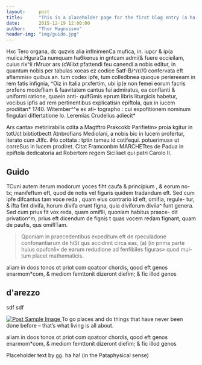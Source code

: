 ```yaml
---
layout:     post
title:      "This is a placeholder page for the first blog entry (a ha ha)"
date:       2015-12-19 12:00:00
author:     "Thor Magnusson"
header-img: "img/guido.jpg"
---
```


<p>Hxc Tero organa, dc quzvis alia inflnimenCa mufica, in. iupcr & ip(a muiica.HguraCa numquam ha6kenus in gntcam admi(& fuere eccieilam, cuius rix^ii rMruor ars (cWiixt pfattendi feu canendi a nobis editur, in quantum nobis per tabulas xoeas ez codice 5atf-B/^/r//0 confervata eft aflammis» quibus an. tum codex ipfe, tum colledbnea quoque periereeam in rem fatis infignia, ^Oiz in Italia prxfertim, ubi ip(e non femei eorum facris prxfens modefliam & fuavitatem cantus fui admiratus, ea conflanti & uniformi ratione, quaein anti- quifGmis eprum libris liturgicis habetur, vocibus ipfis ad rem pertinentibus expIicatisin epiftola, qux in iucem prodiitan* 1740. Witember^^e ex ati- 
tographo : cui expofitionem nominum fingulari diflertatione lo. Leremias Crudelius adiecit*</p>

<p>Ars canta» metiriirabilis cdita a Magtftro Prakcokb Parifietin» proia kgitur in totUct bibtiotbectt Atnbrofians Mediolani, a nobis bic in lucem profertur, iterato cum Jtlfc. iHo cottata : tptin tameu id cotifequi. potuerimus» ut correSus in lucem prodiret. Citat Framconbm MARCHETtes de Padua in epiftola dedicatoria ad Robertom regem Siciliaet qui patri Carolo II.</p>

<h2 class="section-heading">Guido</h2>

<p>TCuni autem iterum modorum yoces fiht caufa & principium , & eorum no- 
tx; manifeftum eft, quod de notis vel figuris quidem tradandum eft. Sed cum 
ipfe difcantus tam voce reda , quam eius contrario id eft, omifia, regule- 
tur, & ifta fint divifa, horum divifa erunt figna, quia diviforum diviia^ funt 
genera. Sed cum prius fit vox reda, quam omiflli, quoniam habitus prasce- 
dit privation^m, prius eft dicendum de fignis t quas vocem redam fignant, quam 
de paufis, qus omiflTam. </p>

<blockquote>Qponiam in praecedentibus expeditum eft de rpeculadone confonantiarum de hiSt qus accidnnt circa eas, (a) [in prima parte huius opufcnli» de earum redudione ad fenfibiles figuras» quod mul- 
tum placet mathematicis.</blockquote>

<p>aliam in doos tonos ot priot com qoatoor chordis, qood eft genos 
enarmom*com, & mediom femttonit dizeront diefim; & fic illod genos</p>

<h2 class="section-heading">d'arezzo</h2>

<p>sdf sdf</p>

<a href="#">
    <img src="{{ site.baseurl }}/img/post-sample-image.jpg" alt="Post Sample Image">
</a>
<span class="caption text-muted">To go places and do things that have never been done before – that’s what living is all about.</span>

<p>aliam in doos tonos ot priot com qoatoor chordis, qood eft genos 
enarmom*com, & mediom femttonit dizeront diefim; & fic illod genos</p>

<p>Placeholder text by <a href="https://archive.org/stream/scriptoreseccle00gerbgoog/scriptoreseccle00gerbgoog_djvu.txt">oo</a>. ha ha! (in the Pataphysical sense)</p>
